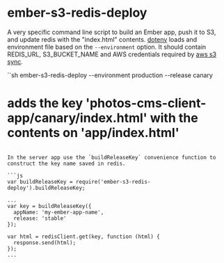 # ember-s3-redis-deploy

A very specific command line script to build an Ember app, push it to S3, and update redis with the "index.html" contents.
[dotenv](https://github.com/motdotla/dotenv) loads and environment file based on the `--environment` option. It should contain REDIS_URL, S3_BUCKET_NAME and AWS credentials required by [aws s3 sync](http://docs.aws.amazon.com/cli/latest/reference/s3/sync.html).

``sh
ember-s3-redis-deploy --environment production --release canary
# adds the key 'photos-cms-client-app/canary/index.html' with the contents on 'app/index.html'
```

In the server app use the `buildReleaseKey` convenience function to construct the key name saved in redis.

```js
var buildReleaseKey = require('ember-s3-redis-deploy').buildReleaseKey;

...
var key = buildReleaseKey({
  appName: 'my-ember-app-name',
  release: 'stable'
});

var html = redisClient.get(key, function (html) {
  response.send(html);
});
...
```
